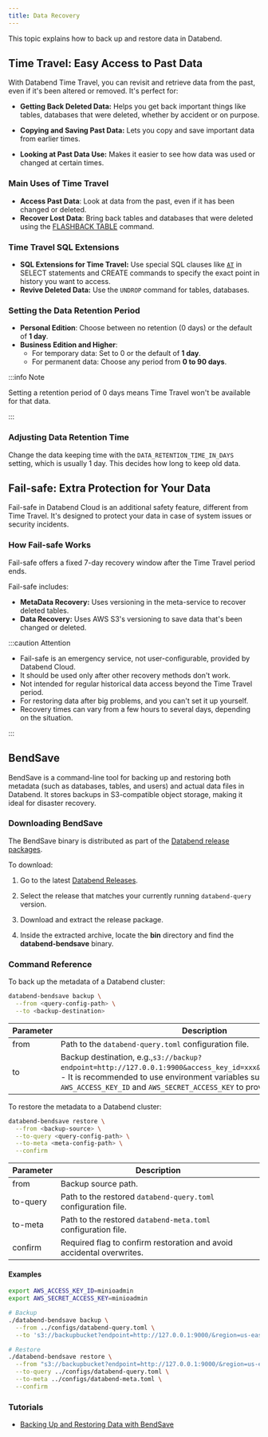 ```yaml
---
title: Data Recovery
---
```


This topic explains how to back up and restore data in Databend.

## Time Travel: Easy Access to Past Data

With Databend Time Travel, you can revisit and retrieve data from the past, even if it's been altered or removed. It's perfect for:

- **Getting Back Deleted Data:** Helps you get back important things like tables, databases that were deleted, whether by accident or on purpose.

- **Copying and Saving Past Data:** Lets you copy and save important data from earlier times.

- **Looking at Past Data Use:** Makes it easier to see how data was used or changed at certain times.

### Main Uses of Time Travel

- **Access Past Data**: Look at data from the past, even if it has been changed or deleted.
- **Recover Lost Data**: Bring back tables and databases that were deleted using the [FLASHBACK TABLE](/sql/sql-commands/ddl/table/flashback-table) command.

### Time Travel SQL Extensions

- **SQL Extensions for Time Travel:** Use special SQL clauses like [`AT`](/sql/sql-commands/query-syntax/query-at) in SELECT statements and CREATE commands to specify the exact point in history you want to access.
- **Revive Deleted Data:** Use the `UNDROP` command for tables, databases.

### Setting the Data Retention Period

- **Personal Edition**: Choose between no retention (0 days) or the default of **1 day**.
- **Business Edition and Higher**:
  - For temporary data: Set to 0 or the default of **1 day**.
  - For permanent data: Choose any period from **0 to 90 days**.

:::info Note

Setting a retention period of 0 days means Time Travel won't be available for that data.

:::

### Adjusting Data Retention Time

Change the data keeping time with the `DATA_RETENTION_TIME_IN_DAYS` setting, which is usually 1 day. This decides how long to keep old data.

## Fail-safe: Extra Protection for Your Data

Fail-safe in Databend Cloud is an additional safety feature, different from Time Travel. It's designed to protect your data in case of system issues or security incidents.

### How Fail-safe Works

Fail-safe offers a fixed 7-day recovery window after the Time Travel period ends.

Fail-safe includes:

- **MetaData Recovery:** Uses versioning in the meta-service to recover deleted tables.
- **Data Recovery:** Uses AWS S3's versioning to save data that's been changed or deleted.

:::caution Attention

- Fail-safe is an emergency service, not user-configurable, provided by Databend Cloud.
- It should be used only after other recovery methods don't work.
- Not intended for regular historical data access beyond the Time Travel period.
- For restoring data after big problems, and you can't set it up yourself.
- Recovery times can vary from a few hours to several days, depending on the situation.

:::


## BendSave

BendSave is a command-line tool for backing up and restoring both metadata (such as databases, tables, and users) and actual data files in Databend. It stores backups in S3-compatible object storage, making it ideal for disaster recovery.

### Downloading BendSave

The BendSave binary is distributed as part of the [Databend release packages](https://github.com/databendlabs/databend/releases).

To download:

1. Go to the latest [Databend Releases](https://github.com/databendlabs/databend/releases).

2. Select the release that matches your currently running `databend-query` version.

3. Download and extract the release package.

4. Inside the extracted archive, locate the **bin** directory and find the **databend-bendsave** binary.

### Command Reference

To back up the metadata of a Databend cluster:

```bash
databend-bendsave backup \
  --from <query-config-path> \
  --to <backup-destination>
```

| Parameter | Description                                                             |
|-----------|-------------------------------------------------------------------------|
| from      | Path to the  `databend-query.toml` configuration file.                  |
| to        | Backup destination, e.g.,`s3://backup?endpoint=http://127.0.0.1:9900&access_key_id=xxx&secret_access_key=xxx`.<br/>- It is recommended to use environment variables such as `AWS_ACCESS_KEY_ID` and `AWS_SECRET_ACCESS_KEY` to provide credentials.|

To restore the metadata to a Databend cluster:

```bash
databend-bendsave restore \
  --from <backup-source> \
  --to-query <query-config-path> \
  --to-meta <meta-config-path> \
  --confirm
```

| Parameter | Description                                                           |
|-----------|-----------------------------------------------------------------------|
| from      | Backup source path.                                                   |
| to-query  | Path to the restored `databend-query.toml` configuration file.        |
| to-meta   | Path to the restored `databend-meta.toml` configuration file.         |
| confirm   | Required flag to confirm restoration and avoid accidental overwrites. |

#### Examples

```bash
export AWS_ACCESS_KEY_ID=minioadmin
export AWS_SECRET_ACCESS_KEY=minioadmin

# Backup
./databend-bendsave backup \
  --from ../configs/databend-query.toml \
  --to 's3://backupbucket?endpoint=http://127.0.0.1:9000/&region=us-east-1'

# Restore
./databend-bendsave restore \
  --from "s3://backupbucket?endpoint=http://127.0.0.1:9000/&region=us-east-1" \
  --to-query ../configs/databend-query.toml \
  --to-meta ../configs/databend-meta.toml \
  --confirm
```

### Tutorials

- [Backing Up and Restoring Data with BendSave](/tutorials/recovery/bendsave)